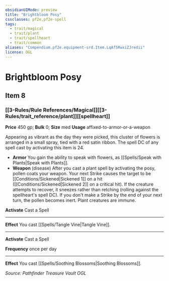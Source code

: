 ```yaml
---
obsidianUIMode: preview
title: "Brightbloom Posy"
cssclasses: pf2e,pf2e-spell
tags:
  - trait/magical
  - trait/plant
  - trait/spellheart
  - trait/common
aliases: "Compendium.pf2e.equipment-srd.Item.LqAf5RwxiZJredii"
license: OGL
---
```

# Brightbloom Posy
## Item 8
### [[3-Rules/Rule References/Magical]][[3-Rules/trait_reference/plant]][[spellheart]]


**Price** 450 gp; 
**Bulk** 0; **Size** med
**Usage** affixed-to-armor-or-a-weapon

Appearing as vibrant as the day they were picked, this cluster of flowers is arranged in a small spray, tied with a red satin ribbon. The spell DC of any spell cast by activating this item is 24.

*   **Armor** You gain the ability to speak with flowers, as [[Spells/Speak with Plants|Speak with Plants]].
*   **Weapon** (disease) After you cast a plant spell by activating the posy, pollen coats your weapon. Your next Strike causes the target to be [[Conditions/Sickened|Sickened 1]] on a hit ([[Conditions/Sickened|Sickened 2]] on a critical hit). If the creature attempts to recover, it sneezes rather than retching (rolling against the spellheart's spell DC). If you don't make a Strike by the end of your next turn, the pollen becomes inert. Plant creatures are immune.

**Activate** Cast a Spell

* * *

**Effect** You cast [[Spells/Tangle Vine|Tangle Vine]].

* * *

**Activate** Cast a Spell

**Frequency** once per day

* * *

**Effect** You cast [[Spells/Soothing Blossoms|Soothing Blossoms]].

*Source: Pathfinder Treasure Vault*
*OGL*